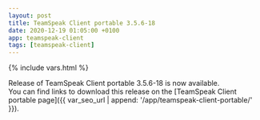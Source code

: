 ```yaml
---
layout: post
title: TeamSpeak Client portable 3.5.6-18
date: 2020-12-19 01:05:00 +0100
app: teamspeak-client
tags: [teamspeak-client]
---
```

{% include vars.html %}

Release of TeamSpeak Client portable 3.5.6-18 is now available.<br />
You can find links to download this release on the [TeamSpeak Client portable page]({{ var_seo_url | append: '/app/teamspeak-client-portable/' }}).
